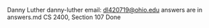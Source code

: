 Danny Luther
danny-luther
email: dl420719@ohio.edu
answers are in answers.md
CS 2400, Section 107
Done
